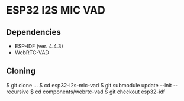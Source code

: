 # ESP32 I2S MIC VAD

## Dependencies

* ESP-IDF (ver. 4.4.3)
* WebRTC-VAD

## Cloning

$ git clone ...
$ cd esp32-i2s-mic-vad
$ git submodule update --init --recursive
$ cd components/webrtc-vad
$ git checkout esp32-idf
